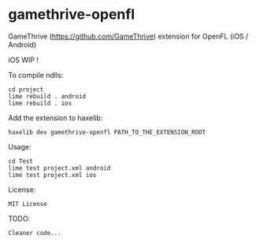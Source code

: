 gamethrive-openfl
========================

GameThrive (https://github.com/GameThrive) extension for OpenFL (iOS / Android)

iOS WIP !

To compile ndlls:

    cd project
    lime rebuild . android
	lime rebuild . ios

Add the extension to haxelib:

    haxelib dev gamethrive-openfl PATH_TO_THE_EXTENSION_ROOT

Usage:

    cd Test
    lime test project.xml android
	lime test project.xml ios

License:

	MIT License
	
TODO:

	Cleaner code...
